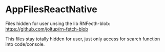 # AppFilesReactNative
Files hidden for user unsing the lib RNFecth-blob: https://github.com/joltup/rn-fetch-blob

This files stay totally hidden for user, just only access for search function into code/console.
